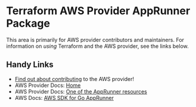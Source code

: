 # Terraform AWS Provider AppRunner Package

This area is primarily for AWS provider contributors and maintainers. For information on _using_ Terraform and the AWS provider, see the links below.

## Handy Links

* [Find out about contributing](https://hashicorp.github.io/terraform-provider-aws/#contribute) to the AWS provider!
* AWS Provider Docs: [Home](https://registry.terraform.io/providers/hashicorp/aws/latest/docs)
* AWS Provider Docs: [One of the AppRunner resources](https://registry.terraform.io/providers/hashicorp/aws/latest/docs/resources/apprunner_auto_scaling_configuration_version)
* AWS Docs: [AWS SDK for Go AppRunner](https://docs.aws.amazon.com/sdk-for-go/api/service/apprunner/)
